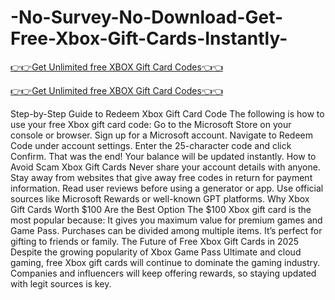 # -No-Survey-No-Download-Get-Free-Xbox-Gift-Cards-Instantly-

[👉👉Get Unlimited free XBOX Gift Card Codes👈👈](https://md.abdulmanik.com/xbox1/)

[👉👉Get Unlimited free XBOX Gift Card Codes👈👈](https://md.abdulmanik.com/xbox1/)

Step-by-Step Guide to Redeem Xbox Gift Card Code
 The following is how to use your free Xbox gift card code: Go to the Microsoft Store on your console or browser.
 Sign up for a Microsoft account. Navigate to Redeem Code under account settings.
 Enter the 25-character code and click Confirm.
 That was the end!   Your balance will be updated instantly.
 How to Avoid Scam Xbox Gift Cards Never share your account details with anyone.
 Stay away from websites that give away free codes in return for payment information. Read user reviews before using a generator or app.  Use official sources like Microsoft Rewards or well-known GPT platforms.
 Why Xbox Gift Cards Worth $100 Are the Best Option The $100 Xbox gift card is the most popular because:
 It gives you maximum value for premium games and Game Pass.
 Purchases can be divided among multiple items.      It’s perfect for gifting to friends or family.
 The Future of Free Xbox Gift Cards in 2025
 Despite the growing popularity of Xbox Game Pass Ultimate and cloud gaming, free Xbox gift cards will continue to dominate the gaming industry. Companies and influencers will keep offering rewards, so staying updated with legit sources is key.
